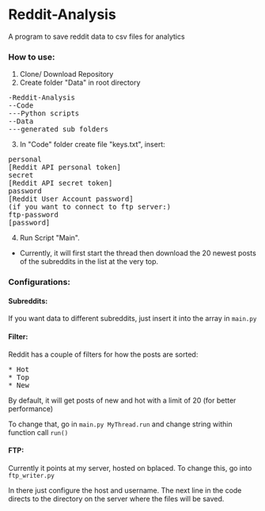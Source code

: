 # Reddit-Analysis
A program to save reddit data to csv files for analytics

### How to use:
1. Clone/ Download Repository
2. Create folder "Data" in root directory
<pre>
-Reddit-Analysis
--Code
---Python scripts
--Data
---generated sub folders
</pre>

3. In "Code" folder create file "keys.txt", insert:
<pre>
personal
[Reddit API personal token]
secret
[Reddit API secret token]
password
[Reddit User Account password]
(if you want to connect to ftp server:)
ftp-password
[password]
</pre>

4. Run Script "Main".
* Currently, it will first start the thread then download the 20 newest posts of the subreddits in the list at the very top.

### Configurations:
#### Subreddits:
If you want data to different subreddits, just insert it into the array in <code>main.py</code>

#### Filter:
Reddit has a couple of filters for how the posts are sorted:
<pre>
* Hot
* Top
* New</pre>

By default, it will get posts of new and hot with a limit of 20 (for better performance)

To change that, go in <code>main.py MyThread.run</code> and change string within function call <code>run()</code>

#### FTP:
Currently it points at my server, hosted on bplaced. To change this, go into <code>ftp_writer.py</code>

In there just configure the host and username. The next line in the code directs to the directory on the server where the files will be saved.
